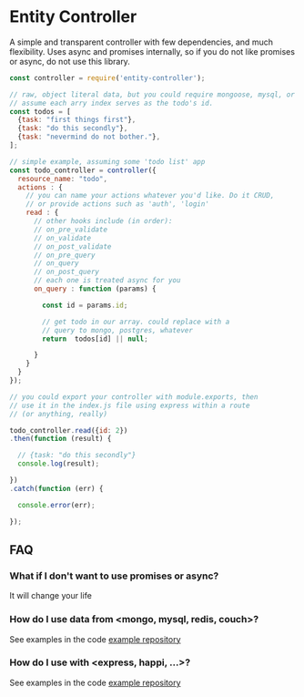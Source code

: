 # Entity Controller
A simple and transparent controller with few dependencies, and much flexibility. Uses
async and promises internally, so if you do not like promises or async, do not use this
library.

```js
const controller = require('entity-controller');

// raw, object literal data, but you could require mongoose, mysql, or redis
// assume each arry index serves as the todo's id.
const todos = [ 
  {task: "first things first"},
  {task: "do this secondly"},
  {task: "nevermind do not bother."},
];

// simple example, assuming some 'todo list' app
const todo_controller = controller({
  resource_name: "todo",
  actions : {
    // you can name your actions whatever you'd like. Do it CRUD,
    // or provide actions such as 'auth', 'login'
    read : {
      // other hooks include (in order):
      // on_pre_validate
      // on_validate
      // on_post_validate
      // on_pre_query
      // on_query
      // on_post_query
      // each one is treated async for you
      on_query : function (params) {

        const id = params.id;

        // get todo in our array. could replace with a
        // query to mongo, postgres, whatever 
        return  todos[id] || null;

      }
    }
  }
});

// you could export your controller with module.exports, then
// use it in the index.js file using express within a route
// (or anything, really)

todo_controller.read({id: 2})
.then(function (result) {

  // {task: "do this secondly"}
  console.log(result);

})
.catch(function (err) {

  console.error(err);

});
```

## FAQ
### What if I don't want to use promises or async?
It will change your life

### How do I use data from <mongo, mysql, redis, couch>?
See examples in the code [example repository](https://github.com/thrakish/entity-controller-examples)

### How do I use with <express, happi, ...>? 
See examples in the code [example repository](https://github.com/thrakish/entity-controller-examples)

